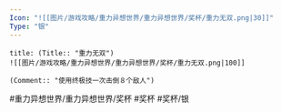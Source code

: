 ```yaml
---
Icon: "![[图片/游戏攻略/重力异想世界/重力异想世界/奖杯/重力无双.png|30]]"
Type: "银"
---
```

```ad-common-silver-trophy
title: (Title:: "重力无双")
![[图片/游戏攻略/重力异想世界/重力异想世界/奖杯/重力无双.png|100]]

(Comment:: "使用终极技一次击倒８个敌人")
```

#重力异想世界/重力异想世界/奖杯 #奖杯 #奖杯/银
